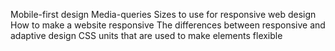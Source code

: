 Mobile-first design
Media-queries
Sizes to use for responsive web design
How to make a website responsive
The differences between responsive and adaptive design
CSS units that are used to make elements flexible
